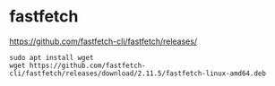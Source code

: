 # fastfetch

https://github.com/fastfetch-cli/fastfetch/releases/

```
sudo apt install wget
wget https://github.com/fastfetch-cli/fastfetch/releases/download/2.11.5/fastfetch-linux-amd64.deb
```